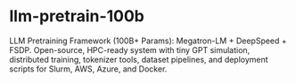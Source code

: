 # llm-pretrain-100b
LLM Pretraining Framework (100B+ Params): Megatron-LM + DeepSpeed + FSDP. Open-source, HPC-ready system with tiny GPT simulation, distributed training, tokenizer tools, dataset pipelines, and deployment scripts for Slurm, AWS, Azure, and Docker.
